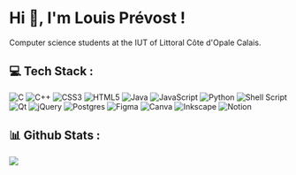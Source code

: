 # Hi 👋, I'm Louis Prévost !  

Computer science students at the IUT of Littoral Côte d'Opale Calais.

## 💻 Tech Stack :
![C](https://img.shields.io/badge/c-%2300599C.svg?style=flat&logo=c&logoColor=white) 
![C++](https://img.shields.io/badge/c++-%2300599C.svg?style=flat&logo=c%2B%2B&logoColor=white) 
![CSS3](https://img.shields.io/badge/css3-%231572B6.svg?style=flat&logo=css3&logoColor=white) 
![HTML5](https://img.shields.io/badge/html5-%23E34F26.svg?style=flat&logo=html5&logoColor=white) 
![Java](https://img.shields.io/badge/java-%23ED8B00.svg?style=flat&logo=openjdk&logoColor=white) 
![JavaScript](https://img.shields.io/badge/javascript-%23323330.svg?style=flat&logo=javascript&logoColor=%23F7DF1E) 
![Python](https://img.shields.io/badge/python-3670A0?style=flat&logo=python&logoColor=ffdd54) 
![Shell Script](https://img.shields.io/badge/shell_script-%23121011.svg?style=flat&logo=gnu-bash&logoColor=white)
![Qt](https://img.shields.io/badge/Qt-%23217346.svg?style=flat&logo=Qt&logoColor=white) 
![jQuery](https://img.shields.io/badge/jquery-%230769AD.svg?style=flat&logo=jquery&logoColor=white)
![Postgres](https://img.shields.io/badge/postgres-%23316192.svg?style=flat&logo=postgresql&logoColor=white)
![Figma](https://img.shields.io/badge/figma-%23F24E1E.svg?style=flat&logo=figma&logoColor=white) 
![Canva](https://img.shields.io/badge/Canva-%2300C4CC.svg?style=flat&logo=Canva&logoColor=white) 
![Inkscape](https://img.shields.io/badge/Inkscape-e0e0e0?style=flat&logo=inkscape&logoColor=080A13) 
![Notion](https://img.shields.io/badge/Notion-%23000000.svg?style=flat&logo=notion&logoColor=white)

## 📊 Github Stats :
<div align="left">
  <img src="https://github-readme-stats.vercel.app/api/top-langs/?username=louisprvst&hide_border=true&layout=compact&theme=codeSTACKr" align="center" />
</div>  
